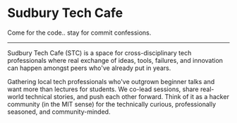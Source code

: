 # Sudbury Tech Cafe

Come for the code.. stay for commit confessions.

---
Sudbury Tech Cafe (STC) is a space for cross-disciplinary tech professionals where real exchange of ideas, tools, failures, and innovation can happen amongst peers who've already put in years.

Gathering local tech professionals who've outgrown beginner talks and want more than lectures for students. We co-lead sessions, share real-world technical stories, and push each other forward. Think of it as a hacker community (in the MIT sense) for the technically curious, professionally seasoned, and community-minded.

